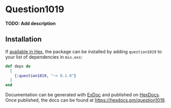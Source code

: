 # Question1019

**TODO: Add description**

## Installation

If [available in Hex](https://hex.pm/docs/publish), the package can be installed
by adding `question1019` to your list of dependencies in `mix.exs`:

```elixir
def deps do
  [
    {:question1019, "~> 0.1.0"}
  ]
end
```

Documentation can be generated with [ExDoc](https://github.com/elixir-lang/ex_doc)
and published on [HexDocs](https://hexdocs.pm). Once published, the docs can
be found at <https://hexdocs.pm/question1019>.

